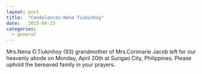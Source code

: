 ```yaml
---
layout: post
title:  "Condolences-Nena Tiukinhoy"
date:   2015-04-23
categories: 
  - general
---
```


Mrs.Nena O.Tiukinhoy (93) grandmother of Mrs.Corimarie Jacob left for our heavenly abode on Monday, April 20th at Surigao City, Philippines. Please uphold the bereaved family in your prayers.
